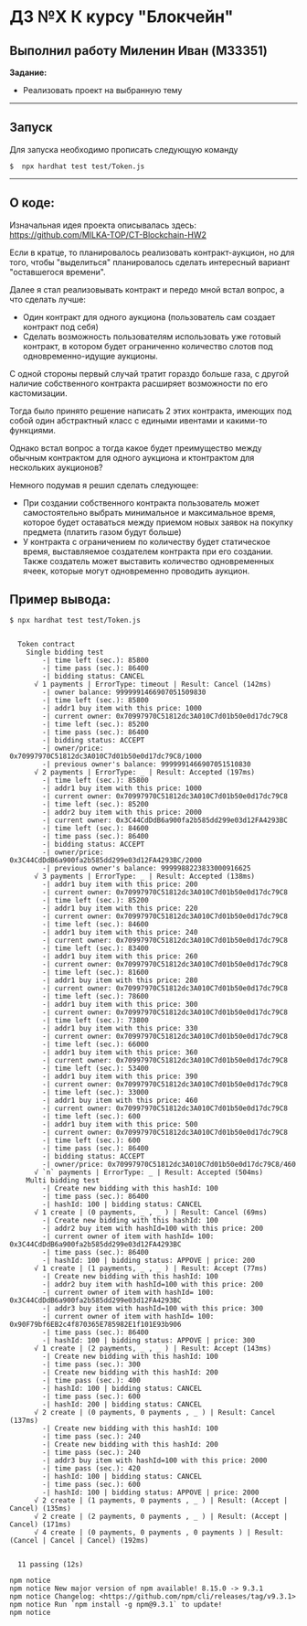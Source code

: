 # ДЗ №X К курсу "Блокчейн" 

## Выполнил работу Миленин Иван (M33351)


**Задание:**
- Реализовать проект на выбранную тему

___________________

## Запуск

Для запуска необходимо прописать следующую команду

```
$  npx hardhat test test/Token.js
```
___________________

## О коде:

Изначальная идея проекта описывалась здесь: https://github.com/MILKA-TOP/CT-Blockchain-HW2

Если в кратце, то планировалось реализовать контракт-аукцион, но для того, чтобы "выделиться" 
планировалось сделать интересный вариант "оставшегося времени". 

Далее я стал реализовывать контракт и передо мной встал вопрос, а что сделать лучше:
- Один контракт для одного аукциона (пользователь сам создает контракт под себя)
- Сделать возможность пользователям использовать уже готовый контракт, в котором будет ограниченно 
количество слотов под одновременно-идущие аукционы.

С одной стороны первый случай тратит гораздо больше газа, с другой наличие собственного контракта расширяет возможности 
по его кастомизации.

Тогда было принято решение написать 2 этих контракта, имеющих под собой один абстрактный класс с едиными ивентами и какими-то функциями.

Однако встал вопрос а тогда какое будет преимущество между обычным контрактом для одного аукциона и ктонтрактом для нескольких аукционов?

Немного подумав я решил сделать следующее:
- При создании собственного контракта пользователь может самостоятельно выбрать минимальное и максимальное время, которое будет оставаться
между приемом новых заявок на покупку предмета (платить газом будут больше) 
- У контракта с ограничением по количеству будет статическое время, выставляемое создателем контракта при его создании. Также создатель может выставить количество одновременных ячеек, которые могут одновременно проводить аукцион.











## Пример вывода:

```
$ npx hardhat test test/Token.js


  Token contract
    Single bidding test
        -| time left (sec.): 85800
        -| time pass (sec.): 86400
        -| bidding status: CANCEL
      √ 1 payments | ErrorType: timeout | Result: Cancel (142ms)
        -| owner balance: 9999991466907051509830
        -| time left (sec.): 85800
        -| addr1 buy item with this price: 1000
        -| current owner: 0x70997970C51812dc3A010C7d01b50e0d17dc79C8
        -| time left (sec.): 85200
        -| time pass (sec.): 86400
        -| bidding status: ACCEPT
        -| owner/price: 0x70997970C51812dc3A010C7d01b50e0d17dc79C8/1000
        -| previous owner's balance: 9999991466907051510830
      √ 2 payments | ErrorType: _ | Result: Accepted (197ms)
        -| time left (sec.): 85800
        -| addr1 buy item with this price: 1000
        -| current owner: 0x70997970C51812dc3A010C7d01b50e0d17dc79C8
        -| time left (sec.): 85200
        -| addr2 buy item with this price: 2000
        -| current owner: 0x3C44CdDdB6a900fa2b585dd299e03d12FA4293BC
        -| time left (sec.): 84600
        -| time pass (sec.): 86400
        -| bidding status: ACCEPT
        -| owner/price: 0x3C44CdDdB6a900fa2b585dd299e03d12FA4293BC/2000
        -| previous owner's balance: 9999988223833000916625
      √ 3 payments | ErrorType: _ | Result: Accepted (138ms)
        -| addr1 buy item with this price: 200
        -| current owner: 0x70997970C51812dc3A010C7d01b50e0d17dc79C8
        -| time left (sec.): 85200
        -| addr1 buy item with this price: 220
        -| current owner: 0x70997970C51812dc3A010C7d01b50e0d17dc79C8
        -| time left (sec.): 84600
        -| addr1 buy item with this price: 240
        -| current owner: 0x70997970C51812dc3A010C7d01b50e0d17dc79C8
        -| time left (sec.): 83400
        -| addr1 buy item with this price: 260
        -| current owner: 0x70997970C51812dc3A010C7d01b50e0d17dc79C8
        -| time left (sec.): 81600
        -| addr1 buy item with this price: 280
        -| current owner: 0x70997970C51812dc3A010C7d01b50e0d17dc79C8
        -| time left (sec.): 78600
        -| addr1 buy item with this price: 300
        -| current owner: 0x70997970C51812dc3A010C7d01b50e0d17dc79C8
        -| time left (sec.): 73800
        -| addr1 buy item with this price: 330
        -| current owner: 0x70997970C51812dc3A010C7d01b50e0d17dc79C8
        -| time left (sec.): 66000
        -| addr1 buy item with this price: 360
        -| current owner: 0x70997970C51812dc3A010C7d01b50e0d17dc79C8
        -| time left (sec.): 53400
        -| addr1 buy item with this price: 390
        -| current owner: 0x70997970C51812dc3A010C7d01b50e0d17dc79C8
        -| time left (sec.): 33000
        -| addr1 buy item with this price: 460
        -| current owner: 0x70997970C51812dc3A010C7d01b50e0d17dc79C8
        -| time left (sec.): 600
        -| addr1 buy item with this price: 500
        -| current owner: 0x70997970C51812dc3A010C7d01b50e0d17dc79C8
        -| time left (sec.): 600
        -| time pass (sec.): 86400
        -| bidding status: ACCEPT
        -| owner/price: 0x70997970C51812dc3A010C7d01b50e0d17dc79C8/460
      √ `n` payments | ErrorType: _ | Result: Accepted (504ms)
    Multi bidding test
        -| Create new bidding with this hashId: 100
        -| time pass (sec.): 86400
        -| hashId: 100 | bidding status: CANCEL
      √ 1 create | (0 payments, _ , _ ) | Result: Cancel (69ms)
        -| Create new bidding with this hashId: 100
        -| addr2 buy item with hashId=100 with this price: 200
        -| current owner of item with hashId= 100: 0x3C44CdDdB6a900fa2b585dd299e03d12FA4293BC
        -| time pass (sec.): 86400
        -| hashId: 100 | bidding status: APPOVE | price: 200
      √ 1 create | (1 payments, _ , _ ) | Result: Accept (77ms)
        -| Create new bidding with this hashId: 100
        -| addr2 buy item with hashId=100 with this price: 200
        -| current owner of item with hashId= 100: 0x3C44CdDdB6a900fa2b585dd299e03d12FA4293BC
        -| addr3 buy item with hashId=100 with this price: 300
        -| current owner of item with hashId= 100: 0x90F79bf6EB2c4f870365E785982E1f101E93b906
        -| time pass (sec.): 86400
        -| hashId: 100 | bidding status: APPOVE | price: 300
      √ 1 create | (2 payments, _ , _ ) | Result: Accept (143ms)
        -| Create new bidding with this hashId: 100
        -| time pass (sec.): 300
        -| Create new bidding with this hashId: 200
        -| time pass (sec.): 400
        -| hashId: 100 | bidding status: CANCEL
        -| time pass (sec.): 600
        -| hashId: 200 | bidding status: CANCEL
      √ 2 create | (0 payments, 0 payments , _ ) | Result: Cancel (137ms)
        -| Create new bidding with this hashId: 100
        -| time pass (sec.): 240
        -| Create new bidding with this hashId: 200
        -| time pass (sec.): 240
        -| addr3 buy item with hashId=100 with this price: 2000
        -| time pass (sec.): 420
        -| hashId: 100 | bidding status: CANCEL
        -| time pass (sec.): 600
        -| hashId: 100 | bidding status: APPOVE | price: 2000
      √ 2 create | (1 payments, 0 payments , _ ) | Result: (Accept | Cancel) (135ms)
      √ 2 create | (2 payments, 0 payments , _ ) | Result: (Accept | Cancel) (171ms)
      √ 4 create | (0 payments, 0 payments , 0 payments ) | Result: (Cancel | Cancel | Cancel) (192ms)


  11 passing (12s)

npm notice
npm notice New major version of npm available! 8.15.0 -> 9.3.1
npm notice Changelog: <https://github.com/npm/cli/releases/tag/v9.3.1>
npm notice Run `npm install -g npm@9.3.1` to update!
npm notice


```

